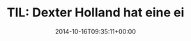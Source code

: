 ---
retweeted: false
source: <a href="http://twitter.com" rel="nofollow">Twitter Web Client</a>
entities:
  hashtags: []
  symbols: []
  user_mentions: []
  urls:
  - url: https://t.co/9Ph6cyIx1w
    expanded_url: https://en.wikipedia.org/wiki/Dexter_Holland#Business_interests
    display_url: en.wikipedia.org/wiki/Dexter_Ho…
    indices:
    - '47'
    - '70'
display_text_range:
- '0'
- '70'
favorite_count: '0'
id_str: '522682155420618752'
truncated: false
retweet_count: '0'
id: '522682155420618752'
possibly_sensitive: false
created_at: Thu Oct 16 09:35:11 +0000 2014
favorited: false
full_text: 'TIL: Dexter Holland hat eine eigene Hot Sauce:'
lang: de
quote_url: https://en.wikipedia.org/wiki/Dexter_Holland#Business_interests
tags:
- pesos:twitter
date: '2014-10-16T09:35:11+00:00'
src: https://twitter.com/bascht/status/522682155420618752
original_url: https://twitter.com/bascht/status/522682155420618752
type: twitter_tweet
text: 'TIL: Dexter Holland hat eine eigene Hot Sauce:'
title: 'TIL: Dexter Holland hat eine ei'

---